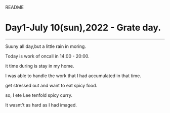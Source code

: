 README


# Day1-July 10(sun),2022 - Grate day.
---

Suuny all day,but a little rain in moring.

Today is work of oncall in 14:00 - 20:00.

it time during is stay in my home.

I was able to handle the work that I had accumulated in that time.

get stressed out and want to eat spicy food.

so, I ete Lee tenfold spicy curry.

It wasnt't as hard as I  had imaged.
